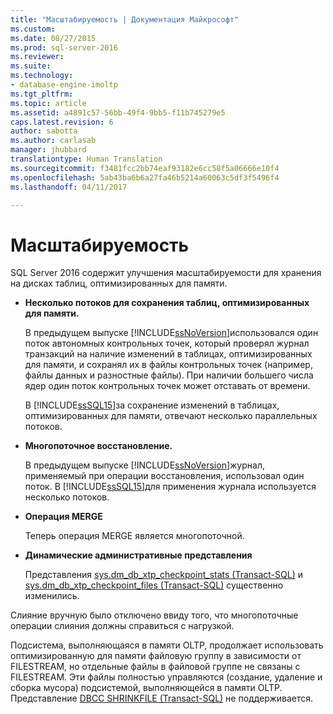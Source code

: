 ```yaml
---
title: "Масштабируемость | Документация Майкрософт"
ms.custom: 
ms.date: 08/27/2015
ms.prod: sql-server-2016
ms.reviewer: 
ms.suite: 
ms.technology:
- database-engine-imoltp
ms.tgt_pltfrm: 
ms.topic: article
ms.assetid: a4891c57-56bb-49f4-9bb5-f11b745279e5
caps.latest.revision: 6
author: sabotta
ms.author: carlasab
manager: jhubbard
translationtype: Human Translation
ms.sourcegitcommit: f3481fcc2bb74eaf93182e6cc58f5a06666e10f4
ms.openlocfilehash: 5ab43ba6b6a27fa46b5214a60063c5df3f5496f4
ms.lasthandoff: 04/11/2017

---
```

# <a name="scalability"></a>Масштабируемость
  SQL Server 2016 содержит улучшения масштабируемости для хранения на дисках таблиц, оптимизированных для памяти.  
  
-   **Несколько потоков для сохранения таблиц, оптимизированных для памяти.**  
  
     В предыдущем выпуске [!INCLUDE[ssNoVersion](../../includes/ssnoversion-md.md)]использовался один поток автономных контрольных точек, который проверял журнал транзакций на наличие изменений в таблицах, оптимизированных для памяти, и сохранял их в файлы контрольных точек (например, файлы данных и разностные файлы). При наличии большего числа ядер один поток контрольных точек может отставать от времени.  
  
     В [!INCLUDE[ssSQL15](../../includes/sssql15-md.md)]за сохранение изменений в таблицах, оптимизированных для памяти, отвечают несколько параллельных потоков.  
  
-   **Многопоточное восстановление.**  
  
     В предыдущем выпуске [!INCLUDE[ssNoVersion](../../includes/ssnoversion-md.md)]журнал, применяемый при операции восстановления, использовал один поток. В [!INCLUDE[ssSQL15](../../includes/sssql15-md.md)]для применения журнала используется несколько потоков.  
  
-   **Операция MERGE**  
  
     Теперь операция MERGE является многопоточной.  
  
-   **Динамические административные представления**  
  
     Представления [sys.dm_db_xtp_checkpoint_stats (Transact-SQL)](../../relational-databases/system-dynamic-management-views/sys-dm-db-xtp-checkpoint-stats-transact-sql.md) и [sys.dm_db_xtp_checkpoint_files (Transact-SQL)](../../relational-databases/system-dynamic-management-views/sys-dm-db-xtp-checkpoint-files-transact-sql.md) существенно изменились.  
  
 Слияние вручную было отключено ввиду того, что многопоточные операции слияния должны справиться с нагрузкой.  
  
 Подсистема, выполняющаяся в памяти OLTP, продолжает использовать оптимизированную для памяти файловую группу в зависимости от FILESTREAM, но отдельные файлы в файловой группе не связаны с FILESTREAM. Эти файлы полностью управляются (создание, удаление и сборка мусора) подсистемой, выполняющейся в памяти OLTP. Представление [DBCC SHRINKFILE (Transact-SQL)](../../t-sql/database-console-commands/dbcc-shrinkfile-transact-sql.md) не поддерживается.  
  
  

